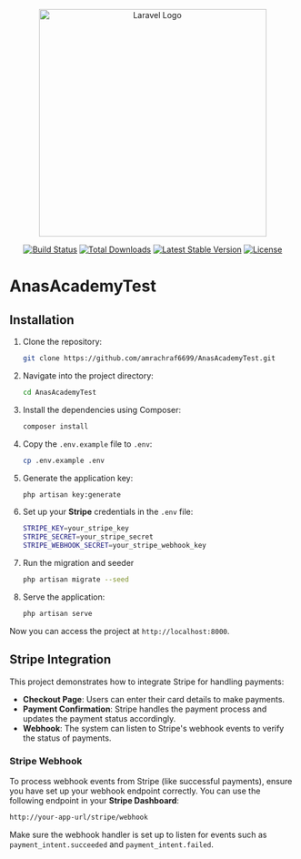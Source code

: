 <p align="center"><a href="https://laravel.com" target="_blank"><img src="https://raw.githubusercontent.com/laravel/art/master/logo-lockup/5%20SVG/2%20CMYK/1%20Full%20Color/laravel-logolockup-cmyk-red.svg" width="400" alt="Laravel Logo"></a></p>

<p align="center">
  <a href="https://github.com/laravel/framework/actions"><img src="https://github.com/laravel/framework/workflows/tests/badge.svg" alt="Build Status"></a>
  <a href="https://packagist.org/packages/laravel/framework"><img src="https://img.shields.io/packagist/dt/laravel/framework" alt="Total Downloads"></a>
  <a href="https://packagist.org/packages/laravel/framework"><img src="https://img.shields.io/packagist/v/laravel/framework" alt="Latest Stable Version"></a>
  <a href="https://packagist.org/packages/laravel/framework"><img src="https://img.shields.io/packagist/l/laravel/framework" alt="License"></a>
</p>

# AnasAcademyTest

## Installation

1. Clone the repository:
   ```bash
   git clone https://github.com/amrachraf6699/AnasAcademyTest.git
   ```

2. Navigate into the project directory:
   ```bash
   cd AnasAcademyTest
   ```

3. Install the dependencies using Composer:
   ```bash
   composer install
   ```

4. Copy the `.env.example` file to `.env`:
   ```bash
   cp .env.example .env
   ```

5. Generate the application key:
   ```bash
   php artisan key:generate
   ```

6. Set up your **Stripe** credentials in the `.env` file:
   ```bash
   STRIPE_KEY=your_stripe_key
   STRIPE_SECRET=your_stripe_secret
   STRIPE_WEBHOOK_SECRET=your_stripe_webhook_key
   ```

7. Run the migration and seeder
   ```bash
   php artisan migrate --seed
   ```

8. Serve the application:
   ```bash
   php artisan serve
   ```

Now you can access the project at `http://localhost:8000`.

## Stripe Integration

This project demonstrates how to integrate Stripe for handling payments:

- **Checkout Page**: Users can enter their card details to make payments.
- **Payment Confirmation**: Stripe handles the payment process and updates the payment status accordingly.
- **Webhook**: The system can listen to Stripe's webhook events to verify the status of payments.

### Stripe Webhook

To process webhook events from Stripe (like successful payments), ensure you have set up your webhook endpoint correctly. You can use the following endpoint in your **Stripe Dashboard**:
```bash
http://your-app-url/stripe/webhook
```

Make sure the webhook handler is set up to listen for events such as `payment_intent.succeeded` and `payment_intent.failed`.